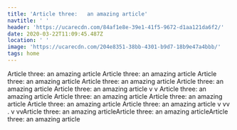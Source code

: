 ```yaml
---
title: 'Article three:   an amazing article'
navtitle: ' '
header: 'https://ucarecdn.com/84af1e8e-39e1-41f5-9672-d1aa121da6f2/'
date: 2020-03-22T11:09:45.487Z
location: ' '
image: 'https://ucarecdn.com/204e8351-38bb-4301-b9d7-18b9e47a4bbb/'
tags: home
---
```

Article three:   an amazing article Article three:   an amazing article Article three:   an amazing article Article three:   an amazing article Article three:   an amazing article Article three:   an amazing article v v Article three:   an amazing article Article three:   an amazing article Article three:   an amazing article Article three:   an amazing article Article three:   an amazing article v vv . v vvArticle three:   an amazing articleArticle three:   an amazing articleArticle three:   an amazing article
